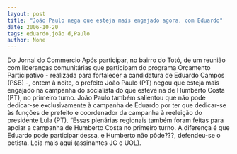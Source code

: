 ```yaml
---
layout: post
title: "João Paulo nega que esteja mais engajado agora, com Eduardo"
date: 2006-10-20
tags: eduardo,joão d,Paulo
author: None
---
```

Do Jornal do Commercio
Após participar, no bairro do Totó, de um reunião com lideranças comunitárias que participam do programa Orçamento Participativo - realizada para fortalecer a candidatura de Eduardo Campos (PSB) -, ontem à noite, o prefeito João Paulo (PT) negou que esteja mais engajado na campanha do socialista do que esteve na de Humberto Costa (PT), no primeiro turno. 
João Paulo também salientou que não pode dedicar-se exclusivamente à campanha de Eduardo por ter que dedicar-se às funções de prefeito e coordenador da campanha à reeleição do presidente Lula (PT). “Essas plenárias regionais também foram feitas para apoiar a campanha de Humberto Costa no primeiro turno. A diferença é que Eduardo pode participar dessa, e Humberto não pôde???, defendeu-se o petista. 
Leia mais aqui (assinantes JC e UOL). 